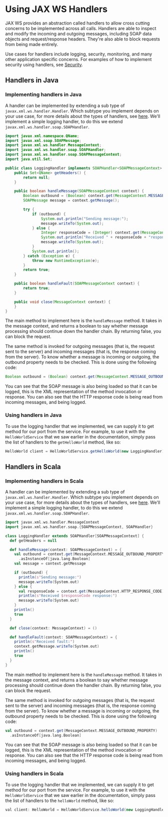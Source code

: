 # Using JAX WS Handlers

JAX WS provides an abstraction called handlers to allow cross cutting concerns to be implemented across all calls.  Handlers are able to inspect and modify the incoming and outgoing messages, including SOAP data objects and request/response headers.  They're also able to block requests from being made entirely.

Use cases for handlers include logging, security, monitoring, and many other application specific concerns.  For examples of how to implement security using handlers, see [Security](Security.md).

## Handlers in Java

### Implementing handlers in Java

A handler can be implemented by extending a sub type of `javax.xml.ws.handler.Handler`.  Which subtype you implement depends on your use case, for more details about the types of handlers, see [here](http://docs.oracle.com/cd/E13222_01/wls/docs103/webserv_adv/handlers.html).  We'll implement a simple logging handler, to do this we extend `javax.xml.ws.handler.soap.SOAPHandler`.

```java
import javax.xml.namespace.QName;
import javax.xml.soap.SOAPMessage;
import javax.xml.ws.handler.MessageContext;
import javax.xml.ws.handler.soap.SOAPHandler;
import javax.xml.ws.handler.soap.SOAPMessageContext;
import java.util.Set;

public class LoggingHandler implements SOAPHandler<SOAPMessageContext> {
    public Set<QName> getHeaders() {
        return null;
    }

    public boolean handleMessage(SOAPMessageContext context) {
        Boolean outbound = (Boolean) context.get(MessageContext.MESSAGE_OUTBOUND_PROPERTY);
        SOAPMessage message = context.getMessage();

        try {
            if (outbound) {
                System.out.println("Sending message:");
                message.writeTo(System.out);
            } else {
                Integer responseCode = (Integer) context.get(MessageContext.HTTP_RESPONSE_CODE);
                System.out.println("Received " + responseCode + "response:");
                message.writeTo(System.out);
            }
            System.out.println();
        } catch (Exception e) {
            throw new RuntimeException(e);
        }
        return true;
    }

    public boolean handleFault(SOAPMessageContext context) {
        return true;
    }

    public void close(MessageContext context) {
    }
}
```

The main method to implement here is the `handleMessage` method.  It takes in the message context, and returns a boolean to say whether message processing should continue down the handler chain.  By returning false, you can block the request.

The same method is invoked for outgoing messages (that is, the request sent to the server) and incoming messages (that is, the response coming from the server).  To know whether a message is incoming or outgoing, the outbound property needs to be checked.  This is done using the following code:

```java
Boolean outbound = (Boolean) context.get(MessageContext.MESSAGE_OUTBOUND_PROPERTY);
```

You can see that the SOAP message is also being loaded so that it can be logged, this is the XML representation of the method invocation or response.  You can also see that the HTTP response code is being read from incoming messages, and being logged.

### Using handlers in Java

To use the logging handler that we implemented, we can supply it to get method for our port from the service.  For example, to use it with the `HelloWorldService` that we saw earlier in the documentation, simply pass the list of handlers to the `getHelloWorld` method, like so:

```java
HelloWorld client = HelloWorldService.getHelloWorld(new LoggingHandler);
```

## Handlers in Scala

### Implementing handlers in Scala

A handler can be implemented by extending a sub type of `javax.xml.ws.handler.Handler`.  Which subtype you implement depends on your use case, for more details about the types of handlers, see [here](http://docs.oracle.com/cd/E13222_01/wls/docs103/webserv_adv/handlers.html).  We'll implement a simple logging handler, to do this we extend `javax.xml.ws.handler.soap.SOAPHandler`.

```scala
import javax.xml.ws.handler.MessageContext
import javax.xml.ws.handler.soap.{SOAPMessageContext, SOAPHandler}

class LoggingHandler extends SOAPHandler[SOAPMessageContext] {
  def getHeaders = null

  def handleMessage(context: SOAPMessageContext) = {
    val outbound = context.get(MessageContext.MESSAGE_OUTBOUND_PROPERTY)
      .asInstanceOf[java.lang.Boolean]
    val message = context.getMessage

    if (outbound) {
      println(s"Sending message:")
      message.writeTo(System.out)
    } else {
      val responseCode = context.get(MessageContext.HTTP_RESPONSE_CODE)
      println(s"Received $responseCode response:")
      message.writeTo(System.out)
    }
    println()
    true
  }

  def close(context: MessageContext) = ()

  def handleFault(context: SOAPMessageContext) = {
    println(s"Received fault:")
    context.getMessage.writeTo(System.out)
    println()
    true
  }
}
```

The main method to implement here is the `handleMessage` method.  It takes in the message context, and returns a boolean to say whether message processing should continue down the handler chain.  By returning false, you can block the request.

The same method is invoked for outgoing messages (that is, the request sent to the server) and incoming messages (that is, the response coming from the server).  To know whether a message is incoming or outgoing, the outbound property needs to be checked.  This is done using the following code:

```scala
val outbound = context.get(MessageContext.MESSAGE_OUTBOUND_PROPERTY)
  .asInstanceOf[java.lang.Boolean]
```

You can see that the SOAP message is also being loaded so that it can be logged, this is the XML representation of the method invocation or response.  You can also see that the HTTP response code is being read from incoming messages, and being logged.

### Using handlers in Scala

To use the logging handler that we implemented, we can supply it to get method for our port from the service.  For example, to use it with the `HelloWorldService` that we saw earlier in the documentation, simply pass the list of handlers to the `helloWorld` method, like so:

```java
val client: HelloWorld = HelloWorldService.helloWorld(new LoggingHandler)
```
